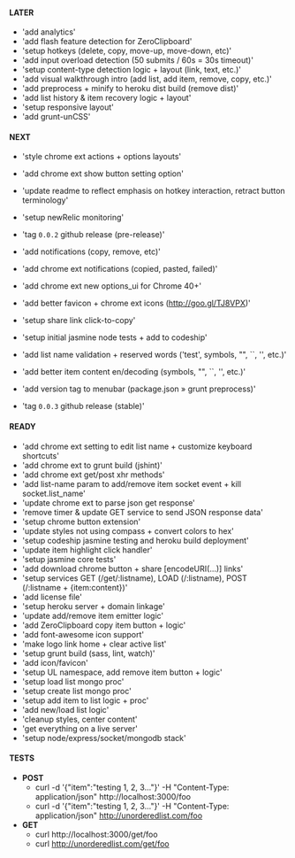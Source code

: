 #### LATER
- 'add analytics'
- 'add flash feature detection for ZeroClipboard'
- 'setup hotkeys (delete, copy, move-up, move-down, etc)'
- 'add input overload detection (50 submits / 60s = 30s timeout)'
- 'setup content-type detection logic + layout (link, text, etc.)'
- 'add visual walkthrough intro (add list, add item, remove, copy, etc.)'
- 'add preprocess + minify to heroku dist build (remove dist)'
- 'add list history & item recovery logic + layout'
- 'setup responsive layout'
- 'add grunt-unCSS'


#### NEXT
- 'style chrome ext actions + options layouts'
- 'add chrome ext show button setting option'
- 'update readme to reflect emphasis on hotkey interaction, retract button terminology'
- 'setup newRelic monitoring'

- 'tag `0.0.2` github release (pre-release)'

- 'add notifications (copy, remove, etc)'
- 'add chrome ext notifications (copied, pasted, failed)'
- 'add chrome ext new options_ui for Chrome 40+'
- 'add better favicon + chrome ext icons (http://goo.gl/TJ8VPX)'
- 'setup share link click-to-copy'
- 'setup initial jasmine node tests + add to codeship'
- 'add list name validation + reserved words ('test', symbols, "", ``, '', etc.)'
- 'add better item content en/decoding (symbols, "", ``, '', etc.)'
- 'add version tag to menubar (package.json » grunt preprocess)'

- 'tag `0.0.3` github release (stable)'


#### READY
- 'add chrome ext setting to edit list name + customize keyboard shortcuts'
- 'add chrome ext to grunt build (jshint)'
- 'add chrome ext get/post xhr methods'
- 'add list-name param to add/remove item socket event + kill socket.list_name'
- 'update chrome ext to parse json get response'
- 'remove timer & update GET service to send JSON response data'
- 'setup chrome button extension'
- 'update styles not using compass + convert colors to hex'
- 'setup codeship jasmine testing and heroku build deployment'
- 'update item highlight click handler'
- 'setup jasmine core tests'
- 'add download chrome button + share [encodeURI(...)] links'
- 'setup services GET (/get/:listname), LOAD (/:listname), POST (/:listname + {item:content})'
- 'add license file'
- 'setup heroku server + domain linkage'
- 'update add/remove item emitter logic'
- 'add ZeroClipboard copy item button + logic'
- 'add font-awesome icon support'
- 'make logo link home + clear active list'
- 'setup grunt build (sass, lint, watch)'
- 'add icon/favicon'
- 'setup UL namespace, add remove item button + logic'
- 'setup load list mongo proc'
- 'setup create list mongo proc'
- 'setup add item to list logic + proc'
- 'add new/load list logic'
- 'cleanup styles, center content'
- 'get everything on a live server'
- 'setup node/express/socket/mongodb stack'


#### TESTS
- **POST**
  - curl -d '{"item":"testing 1, 2, 3..."}' -H "Content-Type: application/json" http://localhost:3000/foo
  - curl -d '{"item":"testing 1, 2, 3..."}' -H "Content-Type: application/json" http://unorderedlist.com/foo
- **GET**
  - curl http://localhost:3000/get/foo
  - curl http://unorderedlist.com/get/foo
